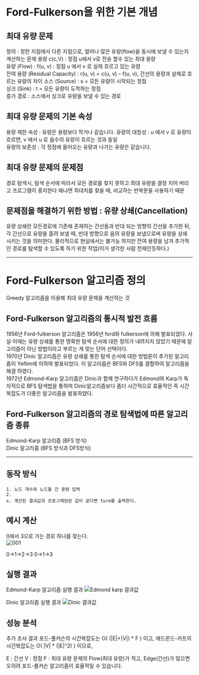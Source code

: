 # Ford-Fulkerson을 위한 기본 개념
## 최대 유량 문제  

정의 : 정한 지점에서 다른 지점으로, 얼마나 많은 유량(flow)을 동시에 보낼 수 있는지 계산하는 문제
용량 c(c,V) : 정점 u에서 v로 전송 할수 있는 최대 용량  
유량 (Flow) : f(u, v) : 정점 u 에서 v 로 실제 흐르고 있는 유량  
잔여 용량 (Residual Capacity) : r(u, v) = c(u, v) – f(u, v), 간선의 용량과 살제로 흐르는 유량의 차이 
소스 (Source) : s = 모든 유량이 시작되는 정점  
싱크 (Sink) : t = 모든 유량이 도착하는 정점   
증가 경로 : 소스에서 싱크로 유량을 보낼 수 있는 경로 

## 최대 유량 문제의 기본 속성
용량 제한 속성 : 유량은 용량보다 작거나 같습니다.
유량의 대칭성 : u 에서 v 로 유량이 흐르면, v 에서 u 로 음수의 유량이 흐르는 것과 동일  
유량의 보존성 : 각 정점에 들어오는 유량과 나가는 유량은 같습니다.  

## 최대 유량 문제의 문제점  
경로 탐색시, 탐색 순서에 따라서 모든 경로를 찾지 못하고 최대 유량을 결정 지어 버리고 프로그램이 중지한다 왜냐면 최대치를 찾을 때, 비교하는 반복문을 사용하기 때문

## 문제점을 해결하기 위한 방법 : 유량 상쇄(Cancellation)  
유량 상쇄란 모든경로에 기존에 존재하는 간선들과 반대 되는 방향의 간선을 추가한 뒤, 각 간선으로 유량을 흘려 보낼 때, 반대 방향으로 음의 유량을 보냄으로써 유량을 상쇄 시키는 것을 의미한다. 물리적으로 현실에서는 불가능 하지만 잔여 용량을 남겨 추가적인 경로를 탐색할 수 있도록 하기 위한 작업(이거 생각한 사람 천재인듯하다.)

---
# Ford-Fulkerson 알고리즘 정의  
Greedy 알고리즘을 이용해 최대 유량 문제을 계산하는 것 

## Ford-Fulkerson 알고리즘의 통시적 발전 흐름  
1956년 Ford-fulkerson 알고리즘은 1956년 ford와 fulkerson에 의해 발표되었다. 사실 이때는 유량 상쇄를 통한 명확한 탐색 순서에 대한 정의가 내려지지 않았기 때문에 알고리즘이 아닌 방법이라고 부르는 게 맞는 단어 선택이다.  
1970년 Dinic 알고리즘은 유량 상쇄를 통한 탐색 순서에 대한 방법론이 추가된 알고리즘이 Yeflim에 의하여 발표되었다. 이 알고리즘은 BFS와 DFS를 결합하여 알고리즘을 해결 하였다.  
1972년 Edmond-Karp 알고리즘은 Dinic과 함께 연구하다가 Edmond와 Karp가 독자적으로 BFS 탐색법을 통하여 Dinic알고리즘보다 좀더 시간적으로 효율적인 즉 시간복잡도가 더좋은 알고리즘을 발표하였다.  

## Ford-Fulkerson 알고리즘의 경로 탐색법에 따른 알고리즘 종류
Edmond-Karp 알고리즘 (BFS 방식)  
Dinic 알고리즘 (BFS 방식과 DFS방식)   

---
## 동작 방식
```
1. 노드 개수와 노드들 간 용량 입력
2.
x. 계산된 결과값과 프로그래밍된 값이 같다면 ture를 출력한다.
```
## 예시 계산
0에서 3으로 가는 경로 하나를 찾는다.  
![001](https://user-images.githubusercontent.com/101388180/165842300-2b97d083-fb6d-4cfa-8ad2-c822e63ffbc0.PNG)

0->1->2->3
0->1->3

## 실행 결과
Edmond-Karp 알고리즘 실행 결과 
![Edmond karp 결과값](https://user-images.githubusercontent.com/101388180/165828009-165a2f2a-25ef-4a84-8e07-c57b46b59fb3.PNG)

Dinic 알고리즘 실행 결과
![Dinic 결과값](https://user-images.githubusercontent.com/101388180/165828037-b3c3d1ab-6f89-490a-bc7e-0ab6fc6fd8e0.PNG)
## 성능 분석
추가 조사 결과
포드-풀커슨의 시간복잡도는 O( (|E|+|V|) * F ) 이고, 애드몬드-카프의 시간복잡도는 O( |V| * (|E|^2) ) 이므로,

E : 간선
V : 정점
F : 최대 유량
문제의 Flow(최대 유량)가 적고, Edge(간선)가 많으면 오히려 포드-풀커슨 알고리즘이 효율적일 수 있습니다.
